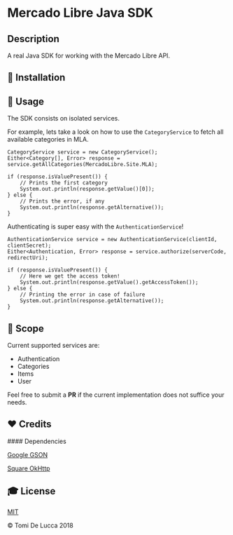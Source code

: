 # Mercado Libre Java SDK

## Description

A real Java SDK for working with the Mercado Libre API.

## 💾 Installation


## 💼 Usage

The SDK consists on isolated services. 

For example, lets take a look on how to use the `CategoryService` to fetch all available categories in MLA.

```
CategoryService service = new CategoryService();
Either<Category[], Error> response = service.getAllCategories(MercadoLibre.Site.MLA);

if (response.isValuePresent()) {
    // Prints the first category
    System.out.println(response.getValue()[0]);
} else {
    // Prints the error, if any
    System.out.println(response.getAlternative());
}
```

Authenticating is super easy with the `AuthenticationService`!

```
AuthenticationService service = new AuthenticationService(clientId, clientSecret);
Either<Authentication, Error> response = service.authorize(serverCode, redirectUri);

if (response.isValuePresent()) {
    // Here we get the access token!
    System.out.println(response.getValue().getAccessToken());
} else {
    // Printing the error in case of failure
    System.out.println(response.getAlternative());
}
```

## 🎁 Scope

Current supported services are:

* Authentication
* Categories
* Items
* User

Feel free to submit a **PR** if the current implementation does not suffice your needs.

## ❤️ Credits

#### Dependencies

[Google GSON](https://github.com/google/gson)

[Square OkHttp](https://github.com/square/okhttp)

## 🎓 License

[MIT](http://webpro.mit-license.org/)

© Tomi De Lucca 2018
